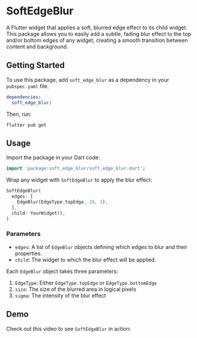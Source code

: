  # SoftEdgeBlur

A Flutter widget that applies a soft, blurred edge effect to its child widget. This package allows you to easily add a subtle, fading blur effect to the top and/or bottom edges of any widget, creating a smooth transition between content and background.

## Getting Started

To use this package, add `soft_edge_blur` as a dependency in your `pubspec.yaml` file.

```yaml
dependencies:
  soft_edge_blur: 
```

Then, run:

```
flutter pub get
```

## Usage

Import the package in your Dart code:

```dart
import 'package:soft_edge_blur/soft_edge_blur.dart';
```

Wrap any widget with `SoftEdgeBlur` to apply the blur effect:

```dart
SoftEdgeBlur(
  edges: [
    EdgeBlur(EdgeType.topEdge, 20, 3),
  ],
  child: YourWidget(),
)
```

### Parameters

- `edges`: A list of `EdgeBlur` objects defining which edges to blur and their properties.
- `child`: The widget to which the blur effect will be applied.

Each `EdgeBlur` object takes three parameters:
1. `EdgeType`: Either `EdgeType.topEdge` or `EdgeType.bottomEdge`
2. `size`: The size of the blurred area in logical pixels
3. `sigma`: The intensity of the blur effect


## Demo

Check out this video to see `SoftEdgeBlur` in action:

